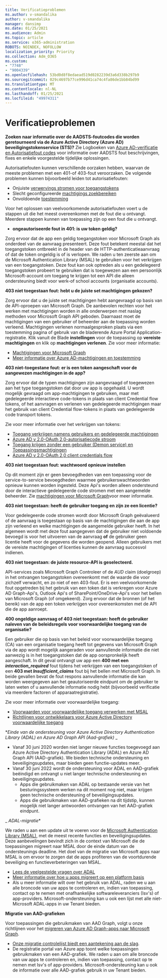 ```yaml
---
title: Verificatieproblemen
ms.author: v-smandalika
author: v-smandalika
manager: dansimp
ms.date: 01/25/2021
ms.audience: Admin
ms.topic: article
ms.service: o365-administration
ROBOTS: NOINDEX, NOFOLLOW
localization_priority: Priority
ms.collection: Adm_O365
ms.custom:
- "7748"
- "9004339"
ms.openlocfilehash: 53bd0d8f8edaead519d0282239d3a6d338b297b9
ms.sourcegitcommit: 029c4697b77ce996d41ca74c4fa86de1bb84bd99
ms.translationtype: MT
ms.contentlocale: nl-NL
ms.lasthandoff: 01/25/2021
ms.locfileid: "49974311"
---
```

# <a name="authentication-issues"></a>Verificatieproblemen

**Zoeken naar informatie over de AADSTS-foutcodes die worden geretourneerd via de Azure Active Directory (Azure AD) beveiligingstokenservice (STS)?** Zie Logboeken van [Azure AD-verificatie en Autorisatiefout codes](https://docs.microsoft.com/azure/active-directory/develop/reference-aadsts-error-codes) voor informatie over AADSTS fout beschrijvingen, fixes en enkele voorgestelde tijdelijke oplossingen.

Autorisatiefouten kunnen verschillende oorzaken hebben, waarvan de meeste problemen met een 401-of 403-fout veroorzaken. De volgende problemen kunnen bijvoorbeeld leiden tot autorisatiefouten:

- Onjuiste [verwervings stromen voor toegangstokens](https://docs.microsoft.com/azure/active-directory/develop/authentication-vs-authorization) 
- Slecht geconfigureerde [machtigings zoekbereiken](https://docs.microsoft.com/azure/active-directory/develop/v2-permissions-and-consent) 
- Onvoldoende [toestemming](https://docs.microsoft.com/azure/active-directory/develop/howto-convert-app-to-be-multi-tenant#understanding-user-and-admin-consent)

Voor het oplossen van veelvoorkomende autorisatiefouten voert u de stappen uit die het meest overeenkomen met de fout die u ontvangt. Meerdere stappen kunnen van toepassing zijn op een fout die u ontvangt.

- **ongeautoriseerde fout in 401: is uw token geldig?**

Zorg ervoor dat de app een geldig toegangstoken voor Microsoft Graph als onderdeel van de aanvraag presenteert. Deze fout betekent meestal dat het toegangstoken ontbreekt in de header van de HTTP-authenticatieaanvraag of dat de token ongeldig is of is verlopen. We raden u ten zeerste aan om de Microsoft Authentication Library (MSAL) te gebruiken voor het verkrijgen van een toegangstoken. Deze fout kan ook optreden als u een gedelegeerd toegangstoken probeert te gebruiken dat is toegewezen aan een persoonlijk Microsoft-account om toegang te krijgen tot een API die alleen ondersteuning biedt voor werk-of school accounts (organisatie accounts).

**403 niet toegestaan fout: hebt u de juiste set machtigingen gekozen?**

Zorg ervoor dat u de juiste set machtigingen hebt aangevraagd op basis van de API-oproepen van Microsoft Graph. De aanbevolen rechten voor het werken met machtigingen worden in alle onderwerpen met naslag methoden voor Microsoft Graph API geboden. Daarnaast moet de machtigingen van een gebruiker of beheerder aan de toepassing worden verleend. Machtigingen verlenen normaalgesproken plaats via een toestemming pagina of gebruik van de bladerende Azure Portal Application-registratie. Klik vanuit de Blade **instellingen** voor de toepassing op **vereiste machtigingen** en klik op **machtigingen verlenen**. Zie voor meer informatie:

- [Machtigingen voor Microsoft Graph](https://docs.microsoft.com/graph/permissions-reference) 
- [Meer informatie over Azure AD-machtigingen en toestemming](https://docs.microsoft.com/azure/active-directory/develop/v2-permissions-and-consent)

**403 niet-toegestane fout: er is een token aangeschaft voor de aangewezen machtigingen in de app?**

Zorg ervoor dat de typen machtigingen zijn aangevraagd of toegewezen aan het type toegangstoken dat door uw app is opgehaald. U wordt mogelijk gevraagd om app-machtigingen te gebruiken, maar met gedelegeerde interactieve code-tokens in plaats van client Credential flow tokens, of het aanvragen en verlenen van gedelegeerde machtigingen maar het gebruik van client Credential flow-tokens in plaats van gedelegeerde code transport tokens.

Zie voor meer informatie over het verkrijgen van tokens:

- [Toegang verkrijgen namens gebruikers en gedelegeerde machtigingen](https://docs.microsoft.com/graph/auth-v2-user) 
- [Azure AD v 2.0-OAuth 2,0-autorisatiecode stroom](https://docs.microsoft.com/azure/active-directory/develop/v2-oauth2-auth-code-flow) 
- [Toegang krijgen zonder een gebruiker (Demon service) en Toepassingsmachtigingen](https://docs.microsoft.com/graph/auth-v2-service) 
- [Azure AD v 2.0-OAuth 2,0 client credentials flow](https://docs.microsoft.com/azure/active-directory/develop/v2-oauth2-client-creds-grant-flow)

**403 niet toegestaan fout: wachtwoord opnieuw instellen**

Op dit moment zijn er geen bevoegdheden van een toepassing voor de service-to-service bevoegdheden waarmee gebruikerswachtwoorden opnieuw kunnen worden ingesteld. Deze Api's worden alleen ondersteund door de interactieve gedelegeerde code stromen met een aangemelde beheerder. Zie [machtigingen voor Microsoft Graph](https://docs.microsoft.com/graph/permissions-reference)voor meer informatie.

**403 niet toegestaan: heeft de gebruiker toegang en zijn ze een licentie?**

Voor gedelegeerde code stromen wordt door Microsoft Graph geëvalueerd of de aanvraag is toegestaan op basis van de machtigingen die aan de app zijn verleend en welke machtigingen de aangemelde gebruiker heeft. In het algemeen wordt met deze fout aangegeven dat de gebruiker niet voldoende bevoegd is voor het uitvoeren van de aanvraag **of** de gebruiker geen licentie heeft voor de gegevens die worden geopend. Alleen gebruikers met de vereiste machtigingen of licenties kunnen de aanvraag succesvol indienen.

**403 niet toegestaan: de juiste resource-API is geselecteerd.**

API-services zoals Microsoft Graph Controleer of de *AUD* claim (doelgroep) in het ontvangen toegangstoken overeenkomt met de waarde die voor zichzelf verwacht, en zo niet of een 403-fout. Er is een veelvoorkomende fout opgetreden bij het gebruik van een token dat is verkregen voor Azure AD Graph-Api's, Outlook Api's of SharePoint/OneDrive-Api's voor het bellen van Microsoft Graph (of omgekeerd). Zorg ervoor dat de bronnen (of het bereik) van de app een token verkrijgen voor overeenkomsten met de API die de app aanroept.

**400 ongeldige aanvraag of 403 niet toegestaan: heeft de gebruiker naleven van de beleidsregels voor voorwaardelijke toegang van de organisatie?**

Een gebruiker die op basis van het beleid voor voorwaardelijke toegang (CA) van een organisatie toegang heeft tot gegevens van Microsoft Graph via de app wordt mogelijk aangeraden voor aanvullende informatie die niet aanwezig is in het toegangstoken dat de app oorspronkelijk heeft aangeschaft. In dit geval ontvangt uw app een **400 met een *interaction_required*** fout tijdens het verkrijgen van een toegangstoken of een **403 met *Insufficient_claims*** fout bij het bellen met Microsoft Graph. In beide gevallen bevat de fout respons aanvullende informatie die kan worden weergegeven aan het geautoriseerde eindpunt om de gebruiker te laten weten of u aanvullende informatie nodig hebt (bijvoorbeeld verificatie via meerdere factoren of apparaatregistratie).

Zie voor meer informatie over voorwaardelijke toegang:

- [Voorwaarden voor voorwaardelijke toegang verwerken met MSAL](https://docs.microsoft.com/azure/active-directory/develop/msal-error-handling-dotnet#conditional-access-and-claims-challenges) 
- [Richtlijnen voor ontwikkelaars voor Azure Active Directory voorwaardelijke toegang](https://docs.microsoft.com/azure/active-directory/develop/v2-conditional-access-dev-guide)

**_Einde van de ondersteuning voor Azure Active Directory Authentication Library (ADAL) en Azure AD Graph API (Aad-grafiek)_* _

- Vanaf 30 juni 2020 worden niet langer nieuwe functies toegevoegd aan Azure Active Directory Authentication Library (ADAL) en Azure AD Graph API (AAD-grafiek). We bieden technische ondersteuning en beveiligingsupdates, maar bieden geen functie-updates meer.
- Vanaf 30 juni 2022 wordt de ondersteuning voor ADAL en AAD-grafiek beëindigd en ontvangt u niet langer technische ondersteuning en beveiligingsupdates.
    - Apps die gebruikmaken van ADAL op bestaande versie van het besturingssysteem werken na dit moment nog niet, maar krijgen geen technische ondersteuning of beveiligingsupdates.
    - Apps die gebruikmaken van AAD-grafieken na dit tijdstip, kunnen mogelijk niet langer antwoorden ontvangen van het AAD-grafiek eindpunt.

_ *ADAL-migratie**

We raden u aan een update uit te voeren voor de [Microsoft Authentication Library (MSAL)](https://docs.microsoft.com/azure/active-directory/develop/v2-overview), met de meest recente functies en beveiligingsupdates. Deze aanbevelingen bevindt zich in de context van Microsoft die de toepassingen migreert naar MSAL door de einde datum van de ondersteunings deadline. Het doel van de migratie van Microsoft apps naar MSAL is om ervoor te zorgen dat de apps profiteren van de voortdurende beveiliging en functieverbeteringen van MSAL.

- [Lees de veelgestelde vragen over ADAL](https://docs.microsoft.com/azure/active-directory/develop/msal-migration#frequently-asked-questions-faq) 
- [Meer informatie over hoe u apps migreert op een platform basis](https://docs.microsoft.com/azure/active-directory/develop/msal-migration#frequently-asked-questions-faq) 
- Als u meer informatie wilt over het gebruik van ADAL, raden we u aan alle broncode van uw apps te controleren en, indien van toepassing, contact op te nemen met onafhankelijke softwareleveranciers (Isv's) of app-providers. Microsoft-ondersteuning kan u ook een lijst met alle niet-Microsoft ADAL-apps in uw Tenant bieden.

**Migratie van AAD-grafieken**

Voor toepassingen die gebruikmaken van AAD Graph, volgt u onze richtlijnen voor het [migreren van Azure AD Graph-apps naar Microsoft Graph](https://docs.microsoft.com/graph/migrate-azure-ad-graph-planning-checklist?view=graph-rest-1.0&preserve-view=true).

- [Onze migratie controlelijst biedt een aantekening aan de slag](https://docs.microsoft.com/graph/migrate-azure-ad-graph-planning-checklist). 
- De registratie portal van Azure app toont welke toepassingen gebruikmaken van een AAD-grafiek. We raden u aan om alle broncode van uw apps te controleren en, indien van toepassing, contact op te nemen met Isv's of app-providers. Microsoft-ondersteuning kan u ook de informatie over alle AAD-grafiek gebruik in uw Tenant bieden.

 










